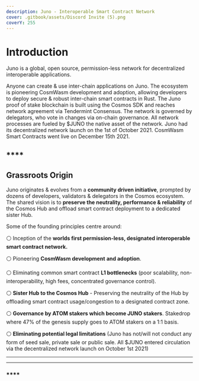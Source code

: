 ```yaml
---
description: Juno - Interoperable Smart Contract Network
cover: .gitbook/assets/Discord Invite (5).png
coverY: 255
---
```


# Introduction

Juno is a global, open source, permission-less network for decentralized interoperable applications.

Anyone can create & use inter-chain applications on Juno. The ecosystem is pioneering CosmWasm development and adoption, allowing developers to deploy secure & robust inter-chain smart contracts in Rust. The Juno proof of stake blockchain is built using the Cosmos SDK and reaches network agreement via Tendermint Consensus. The network is governed by delegators, who vote in changes via on-chain governance. All network processes are fueled by $JUNO the native asset of the network. Juno had its decentralized network launch on the 1st of October 2021. CosmWasm Smart Contracts went live on December 15th 2021.

## \*\*\*\*

## **Grassroots Origin**

Juno originates & evolves from a **community driven initiative**, prompted by dozens of developers, validators & delegators in the Cosmos ecosystem. The shared vision is to **preserve the neutrality, performance & reliability** of the Cosmos Hub and offload smart contract deployment to a dedicated sister Hub.

Some of the founding principles centre around:

⚪️ Inception of the **worlds first permission-less, designated interoperable smart contract network.**

⚪️ Pioneering **CosmWasm development** **and adoption**.

⚪️ Eliminating common smart contract **L1 bottlenecks** (poor scalability, non-interoperability, high fees, concentrated governance control).

⚪️ **Sister Hub to the Cosmos Hub** - Preserving the neutrality of the Hub by offloading smart contract usage/congestion to a designated contract zone.

⚪️ **Governance by ATOM stakers which become JUNO stakers**. Stakedrop where 47% of the genesis supply goes to ATOM stakers on a 1:1 basis.

⚪️ **Eliminating potential legal limitations** (Juno has not/will not conduct any form of seed sale, private sale or public sale. All $JUNO entered circulation via the decentralized network launch on October 1st 2021)

***

***

### \*\*\*\*
